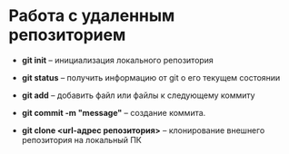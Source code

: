 # Работа с удаленным репозиторием

* **git init** – инициализация локального репозитория

* **git status** – получить информацию от git о его текущем состоянии

* **git add** – добавить файл или файлы к следующему коммиту

* **git commit -m "message"** – создание коммита.

* **git clone <url-адрес репозитория>** – клонирование внешнего репозитория на
локальный ПК

